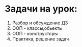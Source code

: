 # Задачи на урок:
1. Разбор и обсуждение ДЗ
2. ООП - классы,обьекты
3. ООП - конструкторы
4. Практика, решение задач








